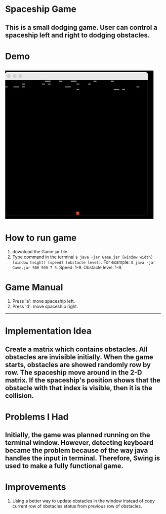 # Spaceship Game 
This is a small dodging game. User can control a spaceship left and right to dodging obstacles.
---
# Demo
![](GameplayDemo.gif)
---
# How to run game 
1. download the Game.jar file.
2. Type command in the terminal `$ java -jar Game.jar [window width] [window height] [speed] [obstacle level]`.
   For example: `$ java -jar Game.jar 500 500 7 3`. Speed: 1-9. Obstacle level: 1-9.
# Game Manual  
1. Press 'a': move spaceship left. 
2. Press 'd': move spaceship right. 
---
# Implementation Idea
Create a matrix which contains obstacles. All obstacles are invisible initially. When the 
game starts, obstacles are showed randomly row by row. The spaceship move around in the 2-D
matrix. If the spaceship's position shows that the obstacle with that index is visible, then
it is the collision.
---
# Problems I Had
Initially, the game was planned running on the terminal window. However, detecting keyboard became the problem because of
the way java handles the input in terminal. Therefore, Swing is used to make a fully functional game. 
---
# Improvements
1. Using a better way to update obstacles in the window instead of copy current row of obstacles status from 
previous row of obstacles.